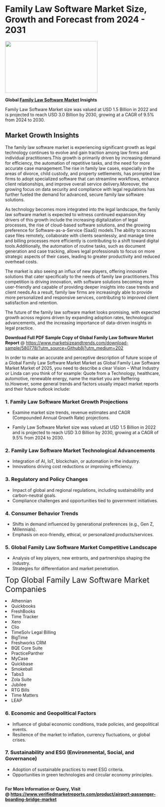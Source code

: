 <H1>Family Law Software Market Size, Growth and Forecast from 2024 - 2031</H1><img class="aligncenter size-medium wp-image-584254" src="https://thirdeyenews.in/wp-content/uploads/2024/09/Global-Market-Research-300x168.jpeg" alt="" width="300" height="168" /><p><strong>Global&nbsp;<a href="https://www.marketsizeandtrends.com/download-sample/580778/?utm_source=Github8j?utm_medium=202">Family Law Software Market</a> Insights</strong></p><p>Family Law Software Market size was valued at USD 1.5 Billion in 2022 and is projected to reach USD 3.0 Billion by 2030, growing at a CAGR of 9.5% from 2024 to 2030.</p><p><h2>Market Growth Insights</h2> <p>The family law software market is experiencing significant growth as legal technology continues to evolve and gain traction among law firms and individual practitioners.This growth is primarily driven by increasing demand for efficiency, the automation of repetitive tasks, and the need for more accurate case management.The rise in family law cases, especially in the areas of divorce, child custody, and property settlements, has prompted law firms to adopt specialized software that can streamline workflows, enhance client relationships, and improve overall service delivery.Moreover, the growing focus on data security and compliance with legal regulations has further fueled the demand for advanced, secure family law software solutions.</p> <p>As technology becomes more integrated into the legal landscape, the family law software market is expected to witness continued expansion.Key drivers of this growth include the increasing digitalization of legal processes, the rise of cloud-based software solutions, and the growing preference for Software-as-a-Service (SaaS) models.The ability to access case files remotely, collaborate with clients seamlessly, and manage time and billing processes more efficiently is contributing to a shift toward digital tools.Additionally, the automation of routine tasks, such as document generation and case tracking, allows legal professionals to focus on more strategic aspects of their cases, leading to greater productivity and reduced overhead costs.</p> <p>The market is also seeing an influx of new players, offering innovative solutions that cater specifically to the needs of family law practitioners.This competition is driving innovation, with software solutions becoming more user-friendly and capable of providing deeper insights into case trends and client needs.As a result, family law firms are increasingly able to provide more personalized and responsive services, contributing to improved client satisfaction and retention.</p> <p>The future of the family law software market looks promising, with expected growth across regions driven by expanding adoption rates, technological advancements, and the increasing importance of data-driven insights in legal practice.</p> <p><span class=""><strong>Download Full PDF Sample Copy of Global Family Law Software Market Report</strong> @ <a href="https://www.marketsizeandtrends.com/download-sample/580778/?utm_source=Github8j?utm_medium=202" target="_blank">https://www.marketsizeandtrends.com/download-sample/580778/?utm_source=Github8j?utm_medium=202</a></span></p><p>In order to make an accurate and perceptive description of future scope of a Global&nbsp;Family Law Software Market Market as Global&nbsp;Family Law Software Market Market of 2025, you need to describe a clear Vision &ndash; What Industry or Linda can you think of for example: Quote from a Technology, healthcare, automotive, renewable energy, name the market you are Reffering to.However, some general trends and factors usually impact market reports and their future outlook include:</p><h3>1.&nbsp;<strong>Family Law Software Market Growth Projections</strong></h3><ul><li>Examine market size trends, revenue estimates and CAGR (Compounded Annual Growth Rate) projections.</li><li><p>Family Law Software Market size was valued at USD 1.5 Billion in 2022 and is projected to reach USD 3.0 Billion by 2030, growing at a CAGR of 9.5% from 2024 to 2030.</p></li></ul><h3>2.&nbsp;<strong>Family Law Software Market Technological Advancements</strong></h3><ul><li>Integration of AI, IoT, blockchain, or automation in the industry.</li><li>Innovations driving cost reductions or improving efficiency.</li></ul><h3>3.&nbsp;<strong>Regulatory and Policy Changes</strong></h3><ul><li>Impact of global and regional regulations, including sustainability and carbon-neutral goals.</li><li>Compliance challenges and opportunities tied to government initiatives.</li></ul><h3>4.&nbsp;<strong>Consumer Behavior Trends</strong></h3><ul><li>Shifts in demand influenced by generational preferences (e.g., Gen Z, Millennials).</li><li>Emphasis on eco-friendly, ethical, or personalized products/services.</li></ul><h3>5.&nbsp;<strong>Global Family Law Software Market Competitive Landscape</strong></h3><ul><li>Analysis of key players, new entrants, and partnerships shaping the industry.</li><li>Strategies for differentiation and market penetration.</li></ul><p data-pm-slice="1 1 []"><span style="color: inherit; font-family: inherit; font-size: 25px;">Top Global Family Law Software Market Companies</span></p><div class="" data-test-id=""><p><li>Athennian</li><li> Quickbooks</li><li> FreshBooks</li><li> Time Tracker</li><li> Xero</li><li> Clio</li><li> TimeSolv Legal Billing</li><li> BigTime</li><li> Freshworks CRM</li><li> BQE Core Suite</li><li> PracticePanther</li><li> MyCase</li><li> Quickbase</li><li> Smokeball</li><li> Tabs3</li><li> Zola Suite</li><li> Jubilee</li><li> RTG Bills</li><li> Time Matters</li><li> LEAP</li></p></div><h3>6.&nbsp;<strong>Economic and Geopolitical Factors</strong></h3><ul><li>Influence of global economic conditions, trade policies, and geopolitical events.</li><li>Resilience of the market to inflation, currency fluctuations, or global crises.</li></ul><h3>7.&nbsp;<strong>Sustainability and ESG (Environmental, Social, and Governance)</strong></h3><ul><li>Adoption of sustainable practices to meet ESG criteria.</li><li>Opportunities in green technologies and circular economy principles.</li></ul><h2><strong style="font-size: 14px;">For More Information or Query, Visit @&nbsp;</strong><a style="background-color: #ffffff; font-size: 14px;" href="https://www.marketsizeandtrends.com/report/family-law-software-market/" target="_blank">https://www.verifiedmarketreports.com/product/airport-passenger-boarding-bridge-market</a></h2>